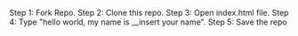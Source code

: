 Step 1: Fork Repo.
Step 2: Clone this repo.
Step 3: Open index.html file. 
Step 4: Type "hello world, my name is __insert your name".
Step 5: Save the repo